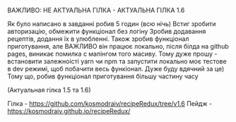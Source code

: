 ВАЖЛИВО: НЕ АКТУАЛЬНА ГІЛКА - АКТУАЛЬНА ГІЛКА 1.6

Як було написано в завданні робив 5 годин (всю нічь) Встиг зробити авторизацію, обмежити функціонал без логіну Зробив додавання рецептів, додання їх в улюбленні. Також зробив функціонал приготування, але ВАЖЛИВО він працює локально, після білда на github pages, виникає помилка с мапінгом того масиву. Тому дуже прошу - встановити залежноісті yarn чи npm та запустити локально моє тестове в dev режимі, щоб побачити весь функіонал. Дуже буду вдячний за це) Тому що, робив функціонал приготування більшу частину часу

(Актуальная гілка 1.5 та 1.6)

Гілка - https://github.com/kosmodraiv/recipeRedux/tree/v1.6 Пейдж - https://kosmodraiv.github.io/recipeRedux/
